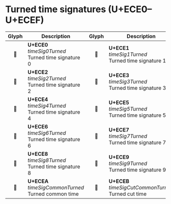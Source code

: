 Turned time signatures (U+ECE0–U+ECEF)
======================================

| **Glyph** | **Description** | **Glyph** | **Description**
| :-------: | --------------- | :-------: | ---------------
|<span class="bravura_large">&#xece0;</span> | **U+ECE0**<br/>*timeSig0Turned*<br/>Turned time signature 0 | <span class="bravura_large">&#xece1;</span> | **U+ECE1**<br/>*timeSig1Turned*<br/>Turned time signature 1
|<span class="bravura_large">&#xece2;</span> | **U+ECE2**<br/>*timeSig2Turned*<br/>Turned time signature 2 | <span class="bravura_large">&#xece3;</span> | **U+ECE3**<br/>*timeSig3Turned*<br/>Turned time signature 3
|<span class="bravura_large">&#xece4;</span> | **U+ECE4**<br/>*timeSig4Turned*<br/>Turned time signature 4 | <span class="bravura_large">&#xece5;</span> | **U+ECE5**<br/>*timeSig5Turned*<br/>Turned time signature 5
|<span class="bravura_large">&#xece6;</span> | **U+ECE6**<br/>*timeSig6Turned*<br/>Turned time signature 6 | <span class="bravura_large">&#xece7;</span> | **U+ECE7**<br/>*timeSig7Turned*<br/>Turned time signature 7
|<span class="bravura_large">&#xece8;</span> | **U+ECE8**<br/>*timeSig8Turned*<br/>Turned time signature 8 | <span class="bravura_large">&#xece9;</span> | **U+ECE9**<br/>*timeSig9Turned*<br/>Turned time signature 9
|<span class="bravura_large">&#xecea;</span> | **U+ECEA**<br/>*timeSigCommonTurned*<br/>Turned common time | <span class="bravura_large">&#xeceb;</span> | **U+ECEB**<br/>*timeSigCutCommonTurned*<br/>Turned cut time